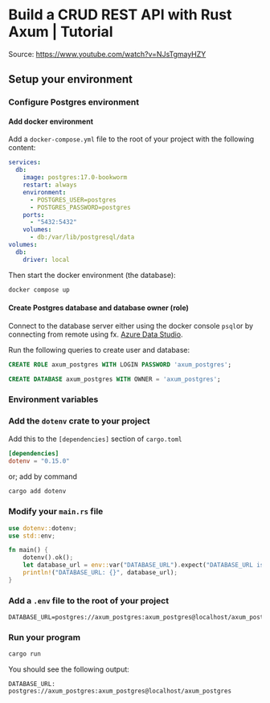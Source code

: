 # Build a CRUD REST API with Rust Axum | Tutorial
Source: https://www.youtube.com/watch?v=NJsTgmayHZY


## Setup your environment

### Configure Postgres environment

#### Add docker environment

Add a `docker-compose.yml` file to the root of your project with the following content:

```yml
services:
  db:
    image: postgres:17.0-bookworm
    restart: always
    environment:
      - POSTGRES_USER=postgres
      - POSTGRES_PASSWORD=postgres
    ports:
      - "5432:5432"
    volumes:
      - db:/var/lib/postgresql/data
volumes:
  db:
    driver: local
```

Then start the docker environment (the database):

```sh
docker compose up
```

#### Create Postgres database and database owner (role)

Connect to the database server either using the docker console `psql`or by connecting from remote using fx. [Azure Data Studio](https://azure.microsoft.com/en-us/products/data-studio).

Run the following queries to create user and database:

```SQL
CREATE ROLE axum_postgres WITH LOGIN PASSWORD 'axum_postgres';
```

```SQL
CREATE DATABASE axum_postgres WITH OWNER = 'axum_postgres';
```

### Environment variables

### Add the `dotenv` crate to your project

Add this to the `[dependencies]` section of `cargo.toml`

```toml
[dependencies]
dotenv = "0.15.0"
```

or; add by command

```sh
cargo add dotenv
```

### Modify your `main.rs` file

```rust
use dotenv::dotenv;
use std::env;

fn main() {
    dotenv().ok();
    let database_url = env::var("DATABASE_URL").expect("DATABASE_URL is not set");
    println!("DATABASE_URL: {}", database_url);
}
```

### Add a `.env` file to the root of your project

```Text
DATABASE_URL=postgres://axum_postgres:axum_postgres@localhost/axum_postgres
```

### Run your program

```sh
cargo run
```

You should see the following output:

```Text
DATABASE_URL: postgres://axum_postgres:axum_postgres@localhost/axum_postgres
```

